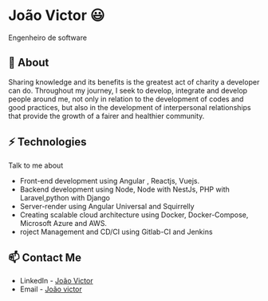 # João Victor 😃
Engenheiro de software

## 🧐 About
Sharing knowledge and its benefits is the greatest act of charity a developer can do. Throughout my journey, I seek to develop, integrate and develop people around me, not only in relation to the development of codes and good practices, but also in the development of interpersonal relationships that provide the growth of a fairer and healthier community.


## ⚡ Technologies
Talk to me about
- Front-end development using Angular , Reactjs, Vuejs.
- Backend development using Node, Node with NestJs, PHP with Laravel,python with Django
- Server-render using Angular Universal and Squirrelly
- Creating scalable cloud architecture using Docker, Docker-Compose, Microsoft Azure and AWS.
- roject Management and CD/CI using Gitlab-CI and Jenkins

## 📫 Contact Me
- LinkedIn - [João Victor](https://www.linkedin.com/in/jvssb/)
- Email - [João victor](Jvssb@ic.ufal.br)


<!--
**gc-codes/gc-codes** is a ✨ _special_ ✨ repository because its `README.md` (this file) appears on your GitHub profile.

Here are some ideas to get you started:

- 🔭 I’m currently working on ...
- 🌱 I’m currently learning ...
- 👯 I’m looking to collaborate on ...
- 🤔 I’m looking for help with ...
- 💬 Ask me about ...
- 📫 How to reach me: ...
- 😄 Pronouns: ...
- ⚡ Fun fact: ...
-->
